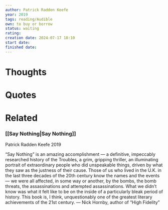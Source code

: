 ```yaml
---
author: Patrick Radden Keefe
year: 2019
tags: reading/Audible
own: to buy or borrow
status: waiting
rating: 
creation date: 2024-07-17 18:10
start date: 
finished date: 
---
```

# Thoughts  
  
# Quotes  
  
# Related  
  
### [[Say Nothing|Say Nothing]]  
  
Patrick Radden Keefe 2019  
  
“Say Nothing” is an amazing accomplishment — a definitive, impeccably researched history of the Troubles, a grim, gripping thriller, an illuminating portrait of extraordinary people who did unspeakable things, driven by what they saw as the justness of their cause. Those of us who lived in the U.K. in the last three decades of the 20th century know the names and the events — we were all affected, in some way or another, by the bombs, the bomb threats, the assassinations and attempted assassinations. What we didn’t know was what it felt like to be on the inside of a particularly bleak period of history. This book is, I think, unquestionably one of the greatest literary achievements of the 21st century. — Nick Hornby, author of “High Fidelity”  
  
